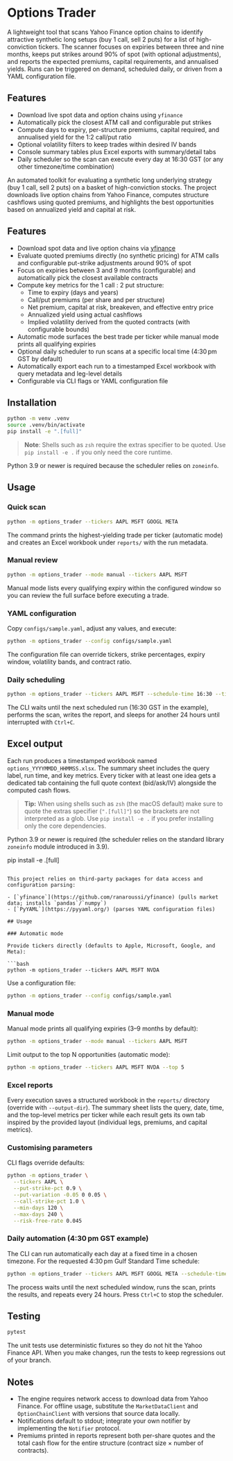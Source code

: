 # Options Trader

A lightweight tool that scans Yahoo Finance option chains to identify attractive
synthetic long setups (buy 1 call, sell 2 puts) for a list of high-conviction
tickers. The scanner focuses on expiries between three and nine months, keeps
put strikes around 90% of spot (with optional adjustments), and reports the
expected premiums, capital requirements, and annualised yields. Runs can be
triggered on demand, scheduled daily, or driven from a YAML configuration file.

## Features

- Download live spot data and option chains using `yfinance`
- Automatically pick the closest ATM call and configurable put strikes
- Compute days to expiry, per-structure premiums, capital required, and
  annualised yield for the 1:2 call/put ratio
- Optional volatility filters to keep trades within desired IV bands
- Console summary tables plus Excel exports with summary/detail tabs
- Daily scheduler so the scan can execute every day at 16:30 GST (or any other
  timezone/time combination)

An automated toolkit for evaluating a synthetic long underlying strategy (buy 1 call, sell 2 puts) on a basket of high-conviction stocks. The project downloads live option chains from Yahoo Finance, computes structure cashflows using quoted premiums, and highlights the best opportunities based on annualized yield and capital at risk.

## Features

- Download spot data and live option chains via [yfinance](https://github.com/ranaroussi/yfinance)
- Evaluate quoted premiums directly (no synthetic pricing) for ATM calls and configurable put-strike adjustments around 90% of spot
- Focus on expiries between 3 and 9 months (configurable) and automatically pick the closest available contracts
- Compute key metrics for the 1 call : 2 put structure:
  - Time to expiry (days and years)
  - Call/put premiums (per share and per structure)
  - Net premium, capital at risk, breakeven, and effective entry price
  - Annualized yield using actual cashflows
  - Implied volatility derived from the quoted contracts (with configurable bounds)
- Automatic mode surfaces the best trade per ticker while manual mode prints all qualifying expiries
- Optional daily scheduler to run scans at a specific local time (4:30 pm GST by default)
- Automatically export each run to a timestamped Excel workbook with query metadata and leg-level details
- Configurable via CLI flags or YAML configuration file

## Installation

```bash
python -m venv .venv
source .venv/bin/activate
pip install -e ".[full]"
```

> **Note**: Shells such as `zsh` require the extras specifier to be quoted. Use
> `pip install -e .` if you only need the core runtime.

Python 3.9 or newer is required because the scheduler relies on `zoneinfo`.

## Usage

### Quick scan

```bash
python -m options_trader --tickers AAPL MSFT GOOGL META
```

The command prints the highest-yielding trade per ticker (automatic mode) and
creates an Excel workbook under `reports/` with the run metadata.

### Manual review

```bash
python -m options_trader --mode manual --tickers AAPL MSFT
```

Manual mode lists every qualifying expiry within the configured window so you
can review the full surface before executing a trade.

### YAML configuration

Copy `configs/sample.yaml`, adjust any values, and execute:

```bash
python -m options_trader --config configs/sample.yaml
```

The configuration file can override tickers, strike percentages, expiry window,
volatility bands, and contract ratio.

### Daily scheduling

```bash
python -m options_trader --tickers AAPL MSFT --schedule-time 16:30 --timezone Asia/Dubai
```

The CLI waits until the next scheduled run (16:30 GST in the example), performs
the scan, writes the report, and sleeps for another 24 hours until interrupted
with `Ctrl+C`.

## Excel output

Each run produces a timestamped workbook named `options_YYYYMMDD_HHMMSS.xlsx`.
The summary sheet includes the query label, run time, and key metrics. Every
ticker with at least one idea gets a dedicated tab containing the full quote
context (bid/ask/IV) alongside the computed cash flows.

> **Tip:** When using shells such as `zsh` (the macOS default) make sure to quote
> the extras specifier (`".[full]"`) so the brackets are not interpreted as a
> glob. Use `pip install -e .` if you prefer installing only the core
> dependencies.

Python 3.9 or newer is required (the scheduler relies on the standard library
`zoneinfo` module introduced in 3.9).

pip install -e .[full]
```

This project relies on third-party packages for data access and configuration parsing:

- [`yfinance`](https://github.com/ranaroussi/yfinance) (pulls market data; installs `pandas`/`numpy`)
- [`PyYAML`](https://pyyaml.org/) (parses YAML configuration files)

## Usage

### Automatic mode

Provide tickers directly (defaults to Apple, Microsoft, Google, and Meta):

```bash
python -m options_trader --tickers AAPL MSFT NVDA
```

Use a configuration file:

```bash
python -m options_trader --config configs/sample.yaml
```

### Manual mode

Manual mode prints all qualifying expiries (3–9 months by default):

```bash
python -m options_trader --mode manual --tickers AAPL MSFT
```

Limit output to the top N opportunities (automatic mode):

```bash
python -m options_trader --tickers AAPL MSFT NVDA --top 5
```

### Excel reports

Every execution saves a structured workbook in the `reports/` directory (override with `--output-dir`).
The summary sheet lists the query, date, time, and the top-level metrics per ticker while each result
gets its own tab inspired by the provided layout (individual legs, premiums, and capital metrics).

### Customising parameters

CLI flags override defaults:

```bash
python -m options_trader \
  --tickers AAPL \
  --put-strike-pct 0.9 \
  --put-variation -0.05 0 0.05 \
  --call-strike-pct 1.0 \
  --min-days 120 \
  --max-days 240 \
  --risk-free-rate 0.045
```

### Daily automation (4:30 pm GST example)

The CLI can run automatically each day at a fixed time in a chosen timezone. For the requested 4:30 pm Gulf Standard Time schedule:

```bash
python -m options_trader --tickers AAPL MSFT GOOGL META --schedule-time 16:30 --timezone Asia/Dubai
```

The process waits until the next scheduled window, runs the scan, prints the results, and repeats every 24 hours. Press `Ctrl+C` to stop the scheduler.

## Testing

```bash
pytest
```

The unit tests use deterministic fixtures so they do not hit the Yahoo Finance
API. When you make changes, run the tests to keep regressions out of your
branch.

## Notes

- The engine requires network access to download data from Yahoo Finance. For offline usage, substitute the `MarketDataClient` and `OptionChainClient` with versions that source data locally.
- Notifications default to stdout; integrate your own notifier by implementing the `Notifier` protocol.
- Premiums printed in reports represent both per-share quotes and the total cash flow for the entire structure (contract size × number of contracts).
